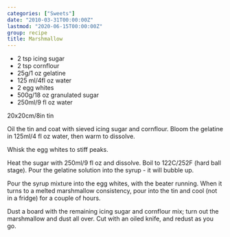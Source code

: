```yaml
---
categories: ["Sweets"]
date: "2010-03-31T00:00:00Z"
lastmod: "2020-06-15T00:00:00Z"
group: recipe
title: Marshmallow
---
```



- 2 tsp icing sugar
- 2 tsp cornflour
- 25g/1 oz gelatine
- 125 ml/4fl oz water
- 2 egg whites
- 500g/18 oz granulated sugar
- 250ml/9 fl oz water

20x20cm/8in tin

Oil the tin and coat with sieved icing sugar and cornflour.  Bloom the gelatine in 125ml/4 fl oz water, then warm to dissolve.  

Whisk the egg whites to stiff peaks.  

Heat the sugar with 250ml/9 fl oz and dissolve.  Boil to 122C/252F (hard ball stage).  Pour the gelatine solution into the syrup - it will bubble up.  

Pour the syrup mixture into the egg whites, with the beater running.  When it turns to a melted marshmallow consistency, pour into the tin and cool (not in a fridge) for a couple of hours.  

Dust a board with the remaining icing sugar and cornflour mix; turn out the marshmallow and dust all over.  Cut with an oiled knife, and redust as you go.